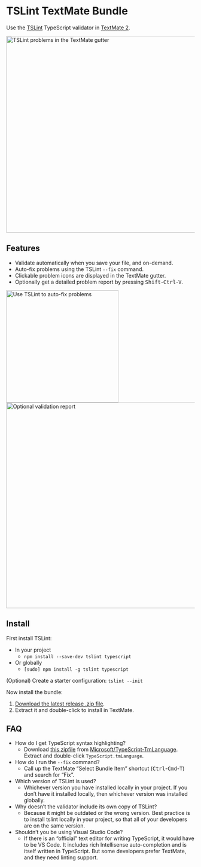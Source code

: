 # TSLint TextMate Bundle

Use the [TSLint](https://palantir.github.io/tslint/) TypeScript validator in [TextMate 2](https://github.com/textmate/textmate).

<img src="https://natesilva.github.io/tslint.tmbundle/images/gutter-popup.gif" width="526" alt="TSLint problems in the TextMate gutter">

## Features

* Validate automatically when you save your file, and on-demand.
* Auto-fix problems using the TSLint `--fix` command.
* Clickable problem icons are displayed in the TextMate gutter.
* Optionally get a detailed problem report by pressing <kbd>Shift</kbd>-<kbd>Ctrl</kbd>-<kbd>V</kbd>.

<img src="https://natesilva.github.io/tslint.tmbundle/images/menu.png" width="300" style="width:300px;" alt="Use TSLint to auto-fix problems">

<img src="https://natesilva.github.io/tslint.tmbundle/images/report.png" width="550" style="width:550px;" alt="Optional validation report">


## Install

First install TSLint:

* In your project
  * `npm install --save-dev tslint typescript`
* Or globally
  * `[sudo] npm install -g tslint typescript`

(Optional) Create a starter configuration: `tslint --init`

Now install the bundle:

1. [Download the latest release .zip file](https://github.com/natesilva/tslint.tmbundle/releases/latest).
2. Extract it and double-click to install in TextMate.

## FAQ

* How do I get TypeScript syntax highlighting?
    * Download [this zipfile](https://github.com/Microsoft/TypeScript-TmLanguage/archive/master.zip)
      from [Microsoft/TypeScript-TmLanguage](https://github.com/Microsoft/TypeScript-TmLanguage).
      Extract and double-click `TypeScript.tmLanguage`.
* How do I run the `--fix` command?
    * Call up the TextMate “Select Bundle Item” shortcut (<kbd>Ctrl</kbd>-<kbd>Cmd</kbd>-<kbd>T</kbd>)
      and search for “Fix”.
* Which version of TSLint is used?
    * Whichever version you have installed locally in your project. If you don’t
      have it installed locally, then whichever version was installed globally.
* Why doesn’t the validator include its own copy of TSLint?
    * Because it might be outdated or the wrong version. Best practice is to install
      tslint locally in your project, so that all of your developers are on the same
      version.
* Shouldn’t you be using Visual Studio Code?
    * If there is an “official” text editor for writing TypeScript, it would have to be
      VS Code. It includes rich Intellisense auto-completion and is itself written in
      TypeScript. But some developers prefer TextMate, and they need linting support.
